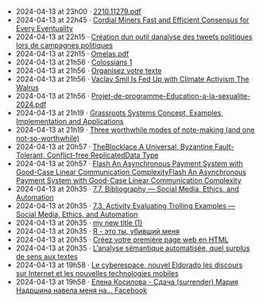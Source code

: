 - 2024-04-13 at 23h00 · [2210.11279.pdf](2210.11279.pdf)
- 2024-04-13 at 22h45 · [Cordial Miners Fast and Efficient Consensus for Every Eventuality](Cordial%20Miners%20Fast%20and%20Efficient%20Consensus%20for%20Every%20Eventuality)
- 2024-04-13 at 22h15 · [Création dun outil danalyse des tweets politiques lors de campagnes politiques](Création%20dun%20outil%20danalyse%20des%20tweets%20politiques%20lors%20de%20campagnes%20politiques)
- 2024-04-13 at 22h15 · [Omelas.pdf](Omelas.pdf)
- 2024-04-13 at 21h56 · [Colossians 1](Colossians%201)
- 2024-04-13 at 21h56 · [Organisez votre texte](Organisez%20votre%20texte)
- 2024-04-13 at 21h56 · [Vaclav Smil Is Fed Up with Climate Activism  The Walrus](Vaclav%20Smil%20Is%20Fed%20Up%20with%20Climate%20Activism%20%20The%20Walrus)
- 2024-04-13 at 21h56 · [Projet-de-programme-Education-a-la-sexualite-2024.pdf](Projet-de-programme-Education-a-la-sexualite-2024.pdf)
- 2024-04-13 at 21h19 · [Grassroots Systems Concept, Examples, Implementation and Applications](Grassroots%20Systems%20Concept,%20Examples,%20Implementation%20and%20Applications)
- 2024-04-13 at 21h19 · [Three worthwhile modes of note-making (and one not-so-worthwhile)](Three%20worthwhile%20modes%20of%20note-making%20(and%20one%20not-so-worthwhile))
- 2024-04-13 at 20h57 · [TheBlocklace A Universal, Byzantine Fault-Tolerant, Conflict-free ReplicatedData Type](TheBlocklace%20A%20Universal,%20Byzantine%20Fault-Tolerant,%20Conflict-free%20ReplicatedData%20Type)
- 2024-04-13 at 20h57 · [Flash An Asynchronous Payment System  with Good-Case Linear Communication ComplexityFlash An Asynchronous Payment System  with Good-Case Linear Communication Complexity](Flash%20An%20Asynchronous%20Payment%20System%20%20with%20Good-Case%20Linear%20Communication%20ComplexityFlash%20An%20Asynchronous%20Payment%20System%20%20with%20Good-Case%20Linear%20Communication%20Complexity)
- 2024-04-13 at 20h35 · [7.7. Bibliography — Social Media, Ethics, and Automation](7.7.%20Bibliography%20—%20Social%20Media,%20Ethics,%20and%20Automation)
- 2024-04-13 at 20h35 · [7.3. Activity Evaluating Trolling Examples — Social Media, Ethics, and Automation](7.3.%20Activity%20Evaluating%20Trolling%20Examples%20—%20Social%20Media,%20Ethics,%20and%20Automation)
- 2024-04-13 at 20h35 · [my new title (1)](my%20new%20title%20(1))
- 2024-04-13 at 20h35 · [Я - это ты, убивший меня](Я%20-%20это%20ты,%20убивший%20меня)
- 2024-04-13 at 20h35 · [Créez votre première page web en HTML](Créez%20votre%20première%20page%20web%20en%20HTML)
- 2024-04-13 at 20h35 · [L’analyse sémantique automatisée, quel surplus de sens aux textes](L’analyse%20sémantique%20automatisée,%20quel%20surplus%20de%20sens%20aux%20textes)
- 2024-04-13 at 19h58 · [Le cyberespace, nouvel Eldorado  les discours sur Internet et les nouvelles technologies mobiles](Le%20cyberespace,%20nouvel%20Eldorado%20%20les%20discours%20sur%20Internet%20et%20les%20nouvelles%20technologies%20mobiles)
- 2024-04-13 at 19h58 · [Елена Косилова - Сдача (surrender) Мария Надршина навела меня на...  Facebook](Елена%20Косилова%20-%20Сдача%20(surrender)%20Мария%20Надршина%20навела%20меня%20на...%20%20Facebook)
